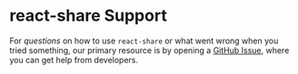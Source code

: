 # react-share Support

For _questions_ on how to use `react-share` or what went wrong when you tried something, our primary resource is by opening a
[GitHub Issue](https://github.com/phantomstudios/react-share/issues), where you can get help from developers.
